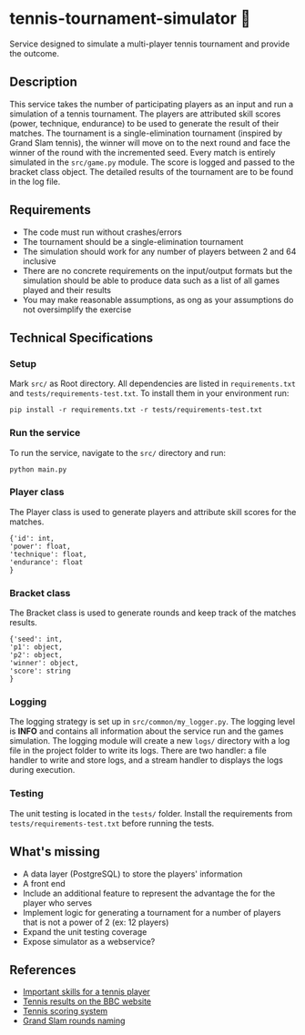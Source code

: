 # tennis-tournament-simulator :tennis:
Service designed to simulate a multi-player tennis tournament and provide the outcome.

## Description
This service takes the number of participating players as an input and run a simulation of a tennis tournament.
The players are attributed skill scores (power, technique, endurance) to be used to generate the result of their matches.
The tournament is a single-elimination tournament (inspired by Grand Slam tennis), the winner will move on to the next round and face the winner of the round with the incremented seed.
Every match is entirely simulated in the `src/game.py` module. The score is logged and passed to the bracket class object. 
The detailed results of the tournament are to be found in the log file.


## Requirements
- The code must run without crashes/errors
- The tournament should be a single-elimination tournament
- The simulation should work for any number of players between 2 and 64 inclusive
- There are no concrete requirements on the input/output formats but the simulation should be able
to produce data such as a list of all games played and their results
- You may make reasonable assumptions, as ong as your assumptions do not oversimplify the exercise


## Technical Specifications

### Setup
Mark `src/` as Root directory.
All dependencies are listed in `requirements.txt` and `tests/requirements-test.txt`. To install them in your environment run:
```
pip install -r requirements.txt -r tests/requirements-test.txt
```

### Run the service
To run the service, navigate to the `src/` directory and run:
```
python main.py
```

### Player class
The Player class is used to generate players and attribute skill scores for the matches.
```
{'id': int,
'power': float,
'technique': float,
'endurance': float
}
```

### Bracket class
The Bracket class is used to generate rounds and keep track of the matches results.
```
{'seed': int,
'p1': object,
'p2': object,
'winner': object,
'score': string
}
```

### Logging
The logging strategy is set up in `src/common/my_logger.py`. The logging level is **INFO** and contains all information
about the service run and the games simulation. The logging module will create a new `logs/` directory with a log file in the project folder to write
its logs. There are two handler: a file handler to write and store logs, and a stream handler to displays the logs
during execution.


### Testing
The unit testing is located in the `tests/` folder. Install the requirements from `tests/requirements-test.txt` before running the tests.


## What's missing
- A data layer (PostgreSQL) to store the players' information
- A front end
- Include an additional feature to represent the advantage the for the player who serves
- Implement logic for generating a tournament for a number of players that is not a power of 2 (ex: 12 players)
- Expand the unit testing coverage
- Expose simulator as a webservice? 


## References
- [Important skills for a tennis player](https://tennisfiles.com/8-critical-tennis-skills-how-test-them/)
- [Tennis results on the BBC website](https://www.bbc.co.uk/sport/tennis/results)
- [Tennis scoring system](https://www.onlinetennisinstruction.com/tennisscoring/)
- [Grand Slam rounds naming](https://en.wikipedia.org/wiki/Single-elimination_tournament)
